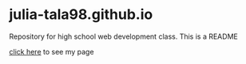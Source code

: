 # julia-tala98.github.io
Repository for high school web development class.
This is a README

[click here](http://julia-tala98.github.io) to see my page
